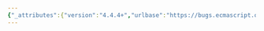 ```yaml
---
{"_attributes":{"version":"4.4.4+","urlbase":"https://bugs.ecmascript.org/","maintainer":"dherman@mozilla.com"},"bug":{"bug_id":3282,"creation_ts":"2014-10-15 04:24:00 -0700","short_desc":"12.3.5.3 step 6: throw TypeError instead of ReferenceError","delta_ts":"2014-12-07 14:34:59 -0800","product":"Draft for 6th Edition","component":"technical issue","version":"Rev 28: October 14, 2014 Draft","rep_platform":"All","op_sys":"All","bug_status":"RESOLVED","resolution":"FIXED","priority":"Normal","bug_severity":"enhancement","everconfirmed":true,"reporter":{"uid":"dslomov","name":"Dmitry Lomov"},"assigned_to":{"uid":"allen","name":"Allen Wirfs-Brock"},"long_desc":[{"commentid":10505,"comment_count":0,"who":{"uid":"dslomov","name":"Dmitry Lomov"},"bug_when":"2014-10-15 04:24:14 -0700","thetext":"For other cases where IsCallable returns false, we throw TypeError (most importantly, in GetMethod or Invoke)"},{"commentid":10652,"comment_count":1,"who":{"uid":"allen","name":"Allen Wirfs-Brock"},"bug_when":"2014-11-16 16:23:30 -0800","thetext":"fixed in rev29editor's draft"},{"commentid":10837,"comment_count":2,"who":{"uid":"allen","name":"Allen Wirfs-Brock"},"bug_when":"2014-12-07 14:34:59 -0800","thetext":"fixed in rev29"}]}}
---
```

